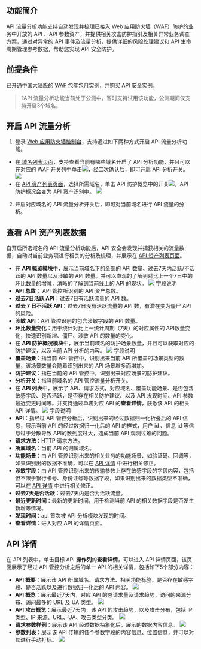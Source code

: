 ## 功能简介
API 流量分析功能支持自动发现并梳理已接入 Web 应用防火墙（WAF）防护的业务中开放的 API 、API 参数资产，并提供相关攻击防护指引及相关异常业务调查方案，通过对异常的 API 事件及流量分析，提供详细的风险处理建议和 API 生命周期管理参考数据，帮助您实现 API 安全防护。


## 前提条件
已开通中国大陆版的 [WAF 包年包月实例](https://cloud.tencent.com/document/product/627/11730)，并购买 API 安全实例。
>?API 流量分析功能当前处于公测中，暂时支持试用该功能，公测期间仅支持开启3个域名。


## 开启 API 流量分析
1. 登录 [Web 应用防火墙控制台](https://console.cloud.tencent.com/guanjia/tea-overview)，支持通过如下两种方式开启 API 流量分析功能。
  - 在[ 域名列表页面](https://console.cloud.tencent.com/guanjia/tea-domain)，支持查看当前有哪些域名开启了 API 分析功能，并且可以在对应的 WAF 开关列中单击![](https://qcloudimg.tencent-cloud.cn/raw/bd4ed4cc49def692d37b93f06a3a9bf6.png)，经二次确认后，即可开启 API 分析开关。
![](https://qcloudimg.tencent-cloud.cn/raw/f69470dee19af38f7b385756247345d0.png)
 - 在 [API 资产列表页面](https://console.cloud.tencent.com/guanjia/tea-apianalysis)，选择所需域名，单击 API 防护概览中的开关![](https://qcloudimg.tencent-cloud.cn/raw/fc00324752a7231a4524eefaff6a6116.png)，API 防护概况会变为 API 资产识别中。
![](https://qcloudimg.tencent-cloud.cn/raw/d97d40364e7992e717acda2ff771afea.png)
2. 开启对应域名的 API 流量分析开关后，即可对当前域名进行 API 流量的分析。


## 查看 API 资产列表数据
自开启所选域名的 API 流量分析功能后，API 安全会发现并捕获相关的流量数据，自动对当前业务项进行相关的分析及梳理，并展示在 [API 资产列表页面](https://console.cloud.tencent.com/guanjia/tea-apianalysis)。
- 在 **API 概览模块**中，展示当前域名下的全部的 API 数量、过去7天内活跃/不活跃的 API 数量以及涉敏的 API 数量。并可以直观的了解到对比上一个7日中的环比数量的增减，清晰的了解到当前线上的 API 的现状。
![](https://qcloudimg.tencent-cloud.cn/raw/430cf07ace3aaac382e2ce1e701f71e2.png)
字段说明
 - **API 总数**： API 管控所识别的 API 资产总数。
 - **过去7日活跃 API**：过去7日有活跃流量的 API 数。
 - **过去 7 日不活跃 API**：过去7日没有活跃流量的 API 数，有潜在变为僵尸 API 的风险。
 - **涉敏 API**：API 管控识别的包含涉敏字段的 API 数量。
 - **环比数量变化**：用于统计对比上一统计周期（7天）的对应属性的 API数量变化，快速识别新增、僵尸、涉敏 API 的数量的变化。
- 在 **API 防护概况模块**中，展示当前域名的防护场景数量，并且可以获取对应的防护建议，以及当前 API 分析的内容。
 ![](https://qcloudimg.tencent-cloud.cn/raw/0c76e7e5a159a9ba953d69c097501d98.png)
 字段说明
 - **覆盖场景**：指当前 API 管控中，识别出来当前 API 所覆盖的场景类型的数量，该场景数量会随着识别出来的 API 场景增多而增加。
 - **防护建议**：指在当前的 API 管控中，识别出来对应场景的防护建议。
 - **分析开关**：指当前域名的 API 管控流量分析开关。
- 在 **API 列表**中，展示了 API、请求方式，对应域名、覆盖功能场景、是否包含敏感字段、是否活跃，是否存在相关防护建议、以及 API 发现时间、API 参数最近变更时间等。并支持通过单击对应 API 的**查看详情**，获悉该 API 的相关 API 详情。
![](https://qcloudimg.tencent-cloud.cn/raw/58b02d8766fd77274ec4bc4f840a5abb.png)
 字段说明
 - **API**：指经过 API 管控分析后，识别出来的经过数据归一化折叠后的 API 信息，展示当前 API 的经过数据归一化后的 API 的样式，用户 id 、信息 id 等信息过于分散导致 API的散列度过大，造成当前 API 观测过难的问题。
 - **请求方法**：HTTP 请求方法。
 - **所属域名**：当前 API 的归属域名。
 - **功能场景**：由 API 管控识别出来的相关业务的功能场景、如验证码、回调等，如果识别出的数据不准确，可以在 [API 详情](#xq) 中进行相关修正。
 - **涉敏字段**：由 API 管控识别出来的传输参数上存在敏感字段的字段内容，包括但不限于银行卡号、身份证号等数据字段，如果识别出来的数据类型不准确，可以在 [API 详情](#xq) 中进行相关修正。
 - **过去7天是否活跃**：过去7天内是否为活跃流量。
 - **最近更新时间**：最新的更新时间，用于检测当前 API 的相关数据字段是否发生新增等情况。
 - **发现时间**：api 首次被 API 分析模块发现的时间。
 - **查看详情**：进入对应 API 的详情页面。


## API 详情[](id:xq)
在 API 列表中，单击目标 API **操作列**的**查看详情**，可以进入 API 详情页面，该页面展示了经过 API 管控分析之后的单一 API 的相关详情，包括如下5个部分内容：
- **API 概要**：展示该 API 所属域名、请求方法、相关功能标签、是否存在敏感字段、是否活跃以及进行数据归一化后的 API 内容。
![](https://qcloudimg.tencent-cloud.cn/raw/43a156f21e4155a152d136fb0ea0c302.png)
- **API 概览**：展示最近7天内，对应 API 的总请求量及请求趋势，访问的来源分布、访问最多的 URL 及 UA 类型。
![](https://qcloudimg.tencent-cloud.cn/raw/80609a6025fa87deb6b49fe0af5a9ccb.png)
- **API 攻击概览**：展示最近7天内，该 API 的攻击趋势，以及攻击分布，包括 IP 类型、IP 来源、URL、UA、攻击类型分类。
![](https://qcloudimg.tencent-cloud.cn/raw/fe01ae16d6dd7bdf8923114e4709b3ef.png)
- **请求参数样例**：展示该 API 经过数据抽象化后，展示的数据内容信息。
![](https://qcloudimg.tencent-cloud.cn/raw/e456bc6588f25458e58707992910d138.png)
- **参数列表**：展示该 API 传输的各个参数字段的内容信息、位置信息，并可以对其进行手动打标。
![](https://qcloudimg.tencent-cloud.cn/raw/538972c73a40ba5b607f8110496bd53a.png)
